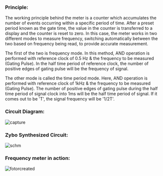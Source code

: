 ### Principle:
The working principle behind the meter is a counter which accumulates the number of events occurring within a specific period of time. After a preset period known as the gate time, the value in the counter is transferred to a display and the counter is reset to zero. In this case, the meter works in two different modes to measure frequency, switching automatically between the two based on frequency being read, to provide accurate measurement. 

The first of the two is frequency mode. In this method, AND operation is performed with reference clock of 0.5 Hz & the frequency to be measured (Gating Pulse). In the half time period of reference clock, the number of positive edges of gating pulse will be the frequency of signal.

The other mode is called the time period mode. Here, AND operation is performed with reference clock of 1kHz & the frequency to be measured (Gating Pulse). The number of positive edges of gating pulse during the half time period of signal clock into 1ms will be the half time period of signal. If it comes out to be 'T', the signal frequency will be '1/2T'.

### Circuit Diagram:
![capture](https://user-images.githubusercontent.com/15859199/37988731-49285314-321f-11e8-9a74-b8c5547c97e2.PNG)

### Zybo Synthesized Circuit:
![schm](https://user-images.githubusercontent.com/15859199/37989238-80bbdf84-3220-11e8-91c4-5adc7a7825e0.png)

### Frequency meter in action:
![fotorcreated](https://user-images.githubusercontent.com/15859199/37988879-ad9fb26a-321f-11e8-8202-86b17e4ebd52.jpg)
